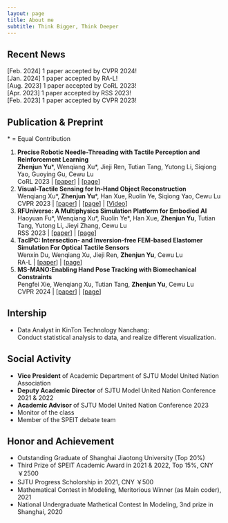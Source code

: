 ```yaml
---
layout: page
title: About me
subtitle: Think Bigger, Think Deeper
---
```


## Recent News
[Feb. 2024] 1 paper accepted by CVPR 2024! \
[Jan. 2024] 1 paper accepted by RA-L! \
[Aug. 2023] 1 paper accepted by CoRL 2023! \
[Apr. 2023] 1 paper accepted by RSS 2023! \
[Feb. 2023] 1 paper accepted by CVPR 2023! 

## Publication & Preprint
\* = Equal Contribution
1. **Precise Robotic Needle-Threading with Tactile Perception and Reinforcement Learning** \
   **Zhenjun Yu**\*, Wenqiang Xu\*, Jieji Ren, Tutian Tang, Yutong Li, Siqiong Yao, Guoying Gu, Cewu Lu \
   CoRL 2023 | \[[paper](https://sites.google.com/view/tac-needlethreading)\] | \[[page](https://sites.google.com/view/tac-needlethreading)\]
1. **Visual-Tactile Sensing for In-Hand Object Reconstruction** \
   Wenqiang Xu\*, **Zhenjun Yu**\*, Han Xue, Ruolin Ye, Siqiong Yao, Cewu Lu \
   CVPR 2023 | \[[paper](https://arxiv.org/pdf/2303.14498.pdf)\] | \[[page](https://sites.google.com/view/vtaco/)\] | \[[Video](https://www.youtube.com/watch?v=FCgxlTypvjE/)\]
1. **RFUniverse: A Multiphysics Simulation Platform for Embodied AI** \
   Haoyuan Fu\*, Wenqiang Xu\*, Ruolin Ye\*, Han Xue, **Zhenjun Yu**, Tutian Tang, Yutong Li, Jieyi Zhang, Cewu Lu \
   RSS 2023 | \[[paper](https://arxiv.org/pdf/2202.00199.pdf)\] | \[[page](https://sites.google.com/view/rfuniverse)\]
1. **TacIPC: Intersection- and Inversion-free FEM-based Elastomer Simulation For Optical Tactile Sensors** \
   Wenxin Du, Wenqiang Xu, Jieji Ren, **Zhenjun Yu**, Cewu Lu \
   RA-L | \[[paper](https://arxiv.org/abs/2311.05843)\] | \[[page](https://sites.google.com/view/tac-ipc)\]
1. **MS-MANO:Enabling Hand Pose Tracking with Biomechanical Constraints** \
   Pengfei Xie, Wenqiang Xu, Tutian Tang, **Zhenjun Yu**, Cewu Lu \
   CVPR 2024 | \[[paper](https://arxiv.org/pdf/2404.10227)\] | \[[page](https://ms-mano.robotflow.ai/)\]
<!-- ## Project -->


## Intership
- Data Analyst in KinTon Technology Nanchang:\
  Conduct statistical analysis to data, and realize different visualization.

## Social Activity
- **Vice President** of Academic Department of SJTU Model United Nation Association
- **Deputy Academic Director** of SJTU Model United Nation Conference 2021 & 2022
- **Academic Advisor** of SJTU Model United Nation Conference 2023
- Monitor of the class
- Member of the SPEIT debate team

## Honor and Achievement
- Outstanding Graduate of Shanghai Jiaotong University (Top 20%)
- Third Prize of SPEIT Academic Award in 2021 & 2022, Top 15%, CNY ￥2500
- SJTU Progress Scholorship in 2021, CNY ￥500
- Mathematical Contest in Modeling, Meritorious Winner (as Main coder), 2021
- National Undergraduate Mathetical Contest In Modeling, 3nd prize in Shanghai, 2020
